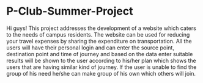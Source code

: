 P-Club-Summer-Project
=====================
Hi guys! This project addresses the development of a website which caters to the needs of campus residents. The website can be used for reducing your travel expenses by sharing the expenditure on transportation. All the users will have their personal login and can enter the source point, destination point and time of journey and based on the data enter suitable results will be shown to the user according to his/her plan which shows the users that are having similar kind of journey. If the user is unable to find the group of his need he/she can make group of his own which others will join.
